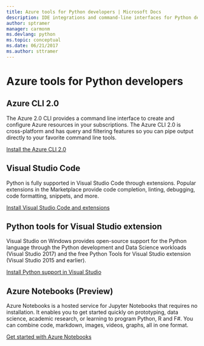 ```yaml
---
title: Azure tools for Python developers | Microsoft Docs
description: IDE integrations and command-line interfaces for Python developers working on Azure.
author: sptramer
manager: carmonm
ms.devlang: python
ms.topic: conceptual
ms.date: 06/21/2017
ms.author: sttramer
---
```


# Azure tools for Python developers

## Azure CLI 2.0

The Azure 2.0 CLI provides a command line interface to create and configure Azure resources in your subscriptions. The Azure CLI 2.0 is cross-platform and has query and filtering features so you can pipe output directly to your favorite command line tools. 

[Install the Azure CLI 2.0](https://docs.microsoft.com/cli/azure/install-azure-cli)

## Visual Studio Code
Python is fully supported in Visual Studio Code through extensions. Popular extensions in the Marketplace provide code completion, linting, debugging, code formatting, snippets, and more.

[Install Visual Studio Code and extensions](https://code.visualstudio.com/docs/languages/python)

## Python tools for Visual Studio extension
Visual Studio on Windows provides open-source support for the Python language through the Python development and Data Science workloads (Visual Studio 2017) and the free Python Tools for Visual Studio extension (Visual Studio 2015 and earlier). 

[Install Python support in Visual Studio](https://docs.microsoft.com/visualstudio/python/installation)

## Azure Notebooks (Preview)
Azure Notebooks is a hosted service for Jupyter Notebooks that requires no installation. It enables you to get started quickly on prototyping, data science, academic research, or learning to program Python, R and F#. You can combine code, markdown, images, videos, graphs, all in one format.

[Get started with Azure Notebooks](https://notebooks.azure.com/)
